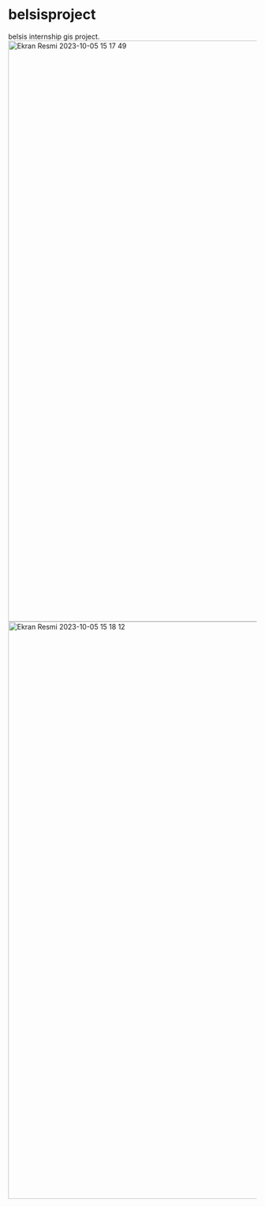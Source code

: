 # belsisproject
belsis internship gis project.
<img width="1175" alt="Ekran Resmi 2023-10-05 15 17 49" src="https://github.com/iremgulser/belsisproject/assets/110377422/bf991f6d-56e8-4eaf-af1a-18754b871e2d">
<img width="1168" alt="Ekran Resmi 2023-10-05 15 18 12" src="https://github.com/iremgulser/belsisproject/assets/110377422/a0321aa3-2b12-4c11-a23c-49bfef90660e">

